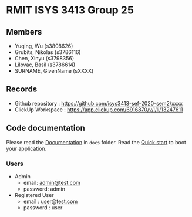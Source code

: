 # RMIT ISYS 3413 Group 25

## Members
* Yuqing, Wu (s3808626)
* Grubits, Nikolas (s3786116)
* Chen, Xinyu (s3798356)
* Lilovac, Basil (s3786614)
* SURNAME, GivenName (sXXXX)

## Records

* Github repository : https://github.com/isys3413-sef-2020-sem2/xxxx
* ClickUp Workspace : https://app.clickup.com/6916870/v/l/li/13247611

## Code documentation

Please read the [Documentation](/docs) in `docs` folder.
Read the [Quick start](/docs/Quick_Start.md) to boot your application.

### Users

* Admin 
  * email: admin@test.com
  * password: admin
* Registered User
  * email : user@test.com
  * password : user 


